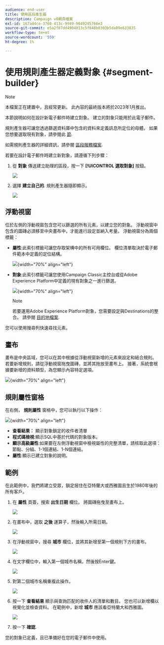```yaml
---
audience: end-user
title: 使用區段產生器
description: Campaign v8網頁檔案
exl-id: 167ad4ce-3760-413c-9949-9649245766e3
source-git-commit: e5a2f07dd4904813c5f848b0303b5da89e633835
workflow-type: tm+mt
source-wordcount: '559'
ht-degree: 1%

---
```


# 使用規則產生器定義對象 {#segment-builder}

>[!NOTE]
>
>本檔案正在建置中，且經常更新。 此內容的最終版本將於2023年1月推出。

本節說明如何在設計新電子郵件時建立對象。 建立的對象只能用於此電子郵件。

規則產生器可讓您透過篩選資料庫中包含的資料來定義訊息所定位的母體。 如果您想要選取現有對象，請參閱此 [節](add-audience.md).

如需規則產生器的詳細資訊，請參閱 [區段服務檔案](https://experienceleague.adobe.com/docs/experience-platform/segmentation/ui/segment-builder.html).

若要在設計電子郵件時建立新對象，請遵循下列步驟：

1. 從 **對象** 傳送建立助理的區段，按一下 **[!UICONTROL 選取對象]** 按鈕。

   ![](assets/segment-builder0.png)

1. 選擇 **建立自己的**. 規則產生器隨即顯示。

   ![](assets/segment-builder.png)

## 浮動視窗

位於左側的浮動視窗包含您可以篩選的所有元素，以建立您的對象。 浮動視窗中包含的圖磚必須移至中央畫布中，才能進行設定並納入考量。 浮動視窗分為兩個標籤：

* **屬性**:此索引標籤可讓您存取架構中的所有可用欄位。 欄位清單取決於電子郵件範本中定義的定位結構。

   ![](assets/segment-builder2.png){width="70%" align="left"}

* **對象**:此索引標籤可讓您使用Campaign Classic主控台或從Adobe Experience Platform中定義的現有對象之一進行篩選。

   ![](assets/segment-builder3.png){width="70%" align="left"}

   >[!NOTE]
   >
   >若要運用Adobe Experience Platform對象，您需要設定與Destinations的整合。 請參閱 [目的地檔案](https://experienceleague.adobe.com/docs/experience-platform/destinations/home.html?lang=zh-Hant).

您可以使用搜尋列快速尋找元素。

## 畫布

畫布是中央區域，您可以在其中根據從浮動視窗新增的元素來設定和結合規則。 若要新增規則，請從浮動視窗拖曳圖磚，並將其拖放至畫布上。 接著，系統會根據要新增的資料類型，為您顯示內容特定選項。

![](assets/segment-builder4.png){width="70%" align="left"}

## 規則屬性窗格

在右側， **規則屬性** 窗格中，您可以執行以下操作：

![](assets/segment-builder5.png){width="70%" align="left"}

* **查看結果：** 顯示對象鎖定的收件者清單
* **程式碼檢視**:顯示SQL中基於代碼的對象版本。
* **顯示高級屬性**:如果要在左側浮動視窗中檢視屬性的完整清單，請核取此選項：節點、分組、1-1個連結、1-N個連結。
* **屬性**:顯示已建立對象的說明。

## 範例

在此範例中，我們將建立受眾，鎖定居住在亞特蘭大或西雅圖且生於1980年後的所有客戶。

1. 在 **屬性** 頁簽，搜索 **出生日期** 欄位。 將圖磚拖曳至畫布上。

   ![](assets/segment-builder6.png)

1. 在畫布中，選取 **之後** 運算子，然後輸入所需日期。

   ![](assets/segment-builder7.png)

1. 在浮動視窗中，搜尋 **城市** 欄位，並將其新增至第一個規則下方的畫布。

   ![](assets/segment-builder8.png)

1. 在文字欄位中，輸入第一個城市名稱，然後按Enter鍵。

   ![](assets/segment-builder9.png)

1. 對第二個城市名稱重複此操作。

   ![](assets/segment-builder10.png)

1. 按一下 **查看結果** 顯示與查詢匹配的收件人的清單和數目。 您也可以新增欄以視覺化並檢查資料。 在範例中，新增 **城市** 應該看亞特蘭大和西雅圖。

   ![](assets/segment-builder11.png)

1. 按一下 **確認**.

您的對象已定義，且已準備好在您的電子郵件中使用。